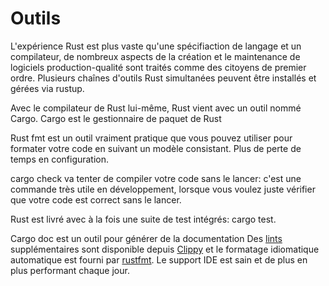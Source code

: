# Outils


L'expérience Rust est plus vaste qu'une spécifiaction de langage et un compilateur, de nombreux aspects de la création et le maintenance de logiciels production-qualité sont traités comme des citoyens de premier ordre. Plusieurs chaînes d'outils Rust simultanées peuvent être installés et gérées via rustup.

Avec le compilateur de Rust lui-même, Rust vient avec un outil nommé Cargo. Cargo est le gestionnaire de paquet de Rust

Rust fmt est un outil vraiment pratique que vous pouvez utiliser pour formater votre code en suivant un modèle consistant. Plus de perte de temps en configuration.

cargo check va tenter de compiler votre code sans le lancer: c'est une commande très utile en développement, lorsque vous voulez juste vérifier que votre code est correct sans le lancer.

Rust est livré avec à la fois une suite de test intégrés: cargo test.

Cargo doc est un outil pour générer de la documentation
Des [lints](https://en.wikipedia.org/wiki/Lint_(software)) supplémentaires sont disponible depuis [Clippy](https://github.com/rust-lang/rust-clippy) et le formatage idiomatique automatique est fourni par [rustfmt](https://github.com/rust-lang/rustfmt). Le support IDE est sain et de plus en plus performant chaque jour.
